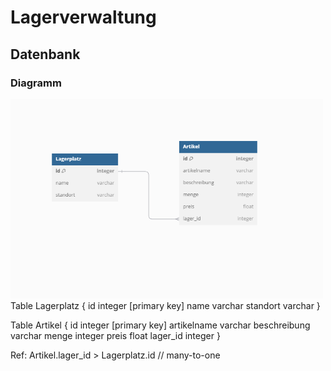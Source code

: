 # Lagerverwaltung
## Datenbank
### Diagramm
<img src="img/dbdiagram.png" width="500px" />
Table Lagerplatz {
  id integer [primary key]
  name varchar
  standort varchar 
}

Table Artikel {
  id integer [primary key]
  artikelname varchar
  beschreibung varchar
  menge integer
  preis float
  lager_id integer
}



Ref: Artikel.lager_id > Lagerplatz.id // many-to-one

